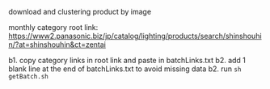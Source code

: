 download and clustering product by image 

monthly category root link: https://www2.panasonic.biz/jp/catalog/lighting/products/search/shinshouhin/?at=shinshouhin&ct=zentai

b1. copy category links in root link and paste in batchLinks.txt
b2. add 1 blank line at the end of batchLinks.txt to avoid missing data
b2. run `sh getBatch.sh`